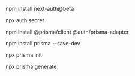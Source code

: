 npm install next-auth@beta

npx auth secret

npm install @prisma/client @auth/prisma-adapter

npm install prisma --save-dev

npx prisma init 

npx prisma generate